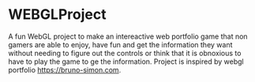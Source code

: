 # WEBGLProject
A fun WebGL project to make an intereactive web portfolio game that non gamers are able to enjoy, have fun and get the information they want without needing to figure out the controls or think that it is obnoxious to have to play the game to ge the information. Project is inspired by webgl portfolio https://bruno-simon.com.

